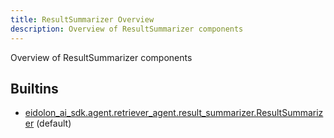 ```yaml
---
title: ResultSummarizer Overview
description: Overview of ResultSummarizer components
---
```

Overview of ResultSummarizer components
## Builtins
* [eidolon_ai_sdk.agent.retriever_agent.result_summarizer.ResultSummarizer](/docs/components/resultsummarizer/eidolon_ai_sdk_agent_retriever_agent_result_summarizer_resultsummarizer/) (default)